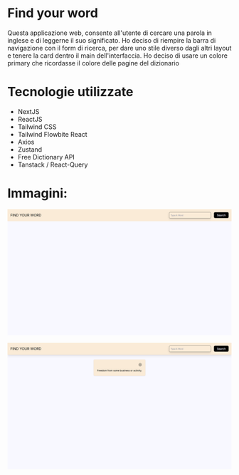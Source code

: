 # Find your word

Questa applicazione web, consente all'utente di cercare una parola in inglese e di leggerne il suo significato. Ho deciso di riempire la barra di navigazione con il form di ricerca, per dare uno stile diverso dagli altri layout e tenere la card dentro il main dell'interfaccia. Ho deciso di usare un colore primary che ricordasse il colore delle pagine del dizionario

# Tecnologie utilizzate
- NextJS
- ReactJS
- Tailwind CSS
- Tailwind Flowbite React
- Axios
- Zustand
- Free Dictionary API
- Tanstack / React-Query

# Immagini:

![Landing](public/screenshots/landing.png)

![WordCard](public/screenshots/wordCard.png)